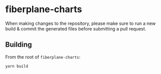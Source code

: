 # fiberplane-charts

When making changes to the repository, please make sure to run a new build &
commit the generated files before submitting a pull request.

## Building
From the root of `fiberplane-charts`:
```bash
yarn build
```

